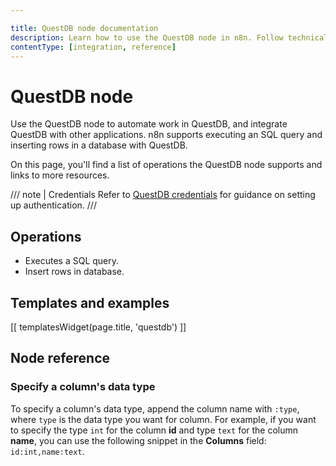 ```yaml
---

title: QuestDB node documentation
description: Learn how to use the QuestDB node in n8n. Follow technical documentation to integrate QuestDB node into your workflows.
contentType: [integration, reference]
---
```


# QuestDB node

Use the QuestDB node to automate work in QuestDB, and integrate QuestDB with other applications. n8n supports executing an SQL query and inserting rows in a database with QuestDB.

On this page, you'll find a list of operations the QuestDB node supports and links to more resources.

/// note | Credentials
Refer to [QuestDB credentials](/integrations/builtin/credentials/questdb.md) for guidance on setting up authentication. 
///

## Operations

* Executes a SQL query.
* Insert rows in database.

## Templates and examples

<!-- see https://www.notion.so/n8n/Pull-in-templates-for-the-integrations-pages-37c716837b804d30a33b47475f6e3780 -->
[[ templatesWidget(page.title, 'questdb') ]]

## Node reference

### Specify a column's data type

To specify a column's data type, append the column name with `:type`, where `type` is the data type you want for column. For example, if you want to specify the type `int` for the column **id** and type `text` for the column **name**, you can use the following snippet in the **Columns** field: `id:int,name:text`.





